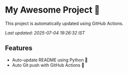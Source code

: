# My Awesome Project 🚀

This project is automatically updated using GitHub Actions.

_Last updated: 2025-07-04 19:26:32 IST_

## Features
- Auto-update README using Python 🐍
- Auto Git push with GitHub Actions 🤖
